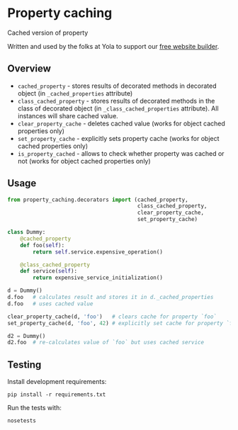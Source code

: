 # Property caching

Cached version of property

Written and used by the folks at Yola to support our [free website builder][1].

## Overview

- `cached_property` - stores results of decorated methods in decorated object
(in `_cached_properties` attribute)
- `class_cached_property` - stores results of decorated methods in the class of decorated object
(in `_class_cached_properties` attribute). All instances will share cached value.
- `clear_property_cache` - deletes cached value (works for object cached properties only)
- `set_property_cache` - explicitly sets property cache (works for object cached properties only)
- `is_property_cached` - allows to check whether property was cached or not (works for object cached properties only)

## Usage
```python
from property_caching.decorators import (cached_property,
                                         class_cached_property,
                                         clear_property_cache,
                                         set_property_cache)

class Dummy:
    @cached_property
    def foo(self):
        return self.service.expensive_operation()

    @class_cached_property
    def service(self):
        return expensive_service_initialization()

d = Dummy()
d.foo   # calculates result and stores it in d._cached_properties
d.foo   # uses cached value

clear_property_cache(d, 'foo')   # clears cache for property `foo`
set_property_cache(d, 'foo', 42) # explicitly set cache for property `foo`

d2 = Dummy()
d2.foo  # re-calculates value of `foo` but uses cached service
```

## Testing

Install development requirements:

    pip install -r requirements.txt

Run the tests with:

    nosetests

[1]:https://www.yola.com/
